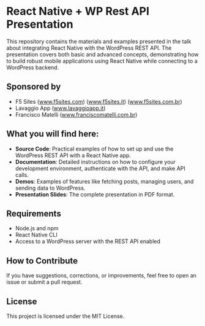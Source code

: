 
# React Native + WP Rest API Presentation

This repository contains the materials and examples presented in the talk about integrating React Native with the WordPress REST API. The presentation covers both basic and advanced concepts, demonstrating how to build robust mobile applications using React Native while connecting to a WordPress backend.

## Sponsored by

 * F5 Sites (www.f5sites.com) (www.f5sites.it) (www.f5sites.com.br)
 * Lavaggio App (www.lavaggioapp.it)
 * Francisco Matelli (www.franciscomatelli.com.br)

## What you will find here:

- **Source Code**: Practical examples of how to set up and use the WordPress REST API with a React Native app.
- **Documentation**: Detailed instructions on how to configure your development environment, authenticate with the API, and make API calls.
- **Demos**: Examples of features like fetching posts, managing users, and sending data to WordPress.
- **Presentation Slides**: The complete presentation in PDF format.

## Requirements

- Node.js and npm
- React Native CLI
- Access to a WordPress server with the REST API enabled

## How to Contribute

If you have suggestions, corrections, or improvements, feel free to open an issue or submit a pull request.

## License

This project is licensed under the MIT License.
